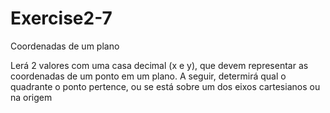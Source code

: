 # Exercise2-7
Coordenadas de um plano

Lerá 2 valores com uma casa decimal (x e y), que devem representar as coordenadas de um ponto em um plano. A seguir, determirá qual o quadrante o ponto pertence, ou se está sobre um dos eixos cartesianos ou na origem
